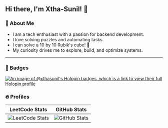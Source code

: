 ## Hi there, I'm Xtha-Sunil! 👋

### 🚀 About Me
- I am a tech enthusiast with a passion for backend development.
- I love solving puzzles and automating tasks.
- I can solve a 10 by 10 Rubik's cube! 🧩
- My curiosity drives me to explore, build, and optimize systems.

---
### 🎫 Badges
[![An image of @xthasunil's Holopin badges, which is a link to view their full Holopin profile](https://holopin.me/xthasunil)](https://holopin.io/@xthasunil)

### 🔥 Profiles
| LeetCode Stats | GitHub Stats |
| --- | --- |
| ![LeetCode Stats](https://leetcard.jacoblin.cool/xtha-sunil?theme=dark&font=source_code_pro) | ![GitHub Stats](https://github-readme-stats.vercel.app/api?username=Xtha-Sunil&show_icons=true&theme=radical) |
